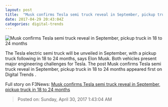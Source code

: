 ```yaml
---
layout: post
title:  "Musk confirms Tesla semi truck reveal in September, pickup truck in 18 to 24 months"
date: 2017-04-29 20:43:04Z
categories: digital-trends
---
```


![Musk confirms Tesla semi truck reveal in September, pickup truck in 18 to 24 months](http://icdn3.digitaltrends.com/image/rsz_45640136_ml-1200x630-c.jpg)

The Tesla electric semi truck will be unveiled in September, with a pickup truck following in 18 to 24 months, says Elon Musk. Both vehicles present major engineering challenges for Tesla. The post Musk confirms Tesla semi truck reveal in September, pickup truck in 18 to 24 months appeared first on Digital Trends .


Full story on F3News: [Musk confirms Tesla semi truck reveal in September, pickup truck in 18 to 24 months](http://www.f3nws.com/n/2GPkgD)

> Posted on: Sunday, April 30, 2017 1:43:04 AM
